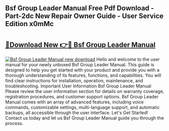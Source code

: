 ## Bsf Group Leader Manual Free Pdf Download - Part-2dc New Repair Owner Guide - User Service Edition x0mMc

# <h2><a href="http://bc58504.oget.top/?id=Bsf+Group+Leader+Manual">🔗Download New 👉🔴 Bsf Group Leader Manual</a></h2>

[![Bsf Group Leader Manual new download](https://i.imgur.com/5g1atiW.png)](http://bc58504.oget.top/?id=Bsf+Group+Leader+Manual)
Hello and welcome to the user manual for your newly unboxed Bsf Group Leader Manual. This guide is designed to help you get started with your product and provide you with a thorough understanding of its features, functions, and capabilities. You will find clear instructions for installation, operation, maintenance, and troubleshooting. Important User Information Bsf Group Leader Manual Please review the user information section for details on warranty coverage, registration procedures, and customer support options. Bsf Group Leader Manual comes with an array of advanced features, including voice commands, customizable settings, multi-language support, and automatic backups, all accessible through the user interface. Let's Get Started! Contact us today and let us Bsf Group Leader Manual guide you through the process.
